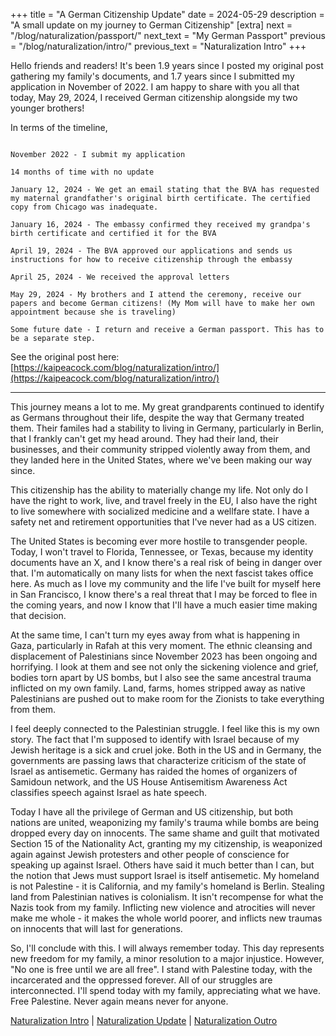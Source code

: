 +++
title = "A German Citizenship Update"
date = 2024-05-29
description = "A small update on my journey to German Citizenship"
[extra]
next = "/blog/naturalization/passport/"
next_text = "My German Passport"
previous = "/blog/naturalization/intro/"
previous_text = "Naturalization Intro"
+++

Hello friends and readers! It's been 1.9 years since I posted my original post gathering my family's documents, and 1.7 years since I submitted my application in November of 2022. I am happy to share with you all that today, May 29, 2024, I received German citizenship alongside my two younger brothers!

In terms of the timeline,

```

November 2022 - I submit my application

14 months of time with no update

January 12, 2024 - We get an email stating that the BVA has requested my maternal grandfather's original birth certificate. The certified copy from Chicago was inadequate.

January 16, 2024 - The embassy confirmed they received my grandpa's birth certificate and certified it for the BVA

April 19, 2024 - The BVA approved our applications and sends us instructions for how to receive citizenship through the embassy

April 25, 2024 - We received the approval letters

May 29, 2024 - My brothers and I attend the ceremony, receive our papers and become German citizens! (My Mom will have to make her own appointment because she is traveling)

Some future date - I return and receive a German passport. This has to be a separate step.
```

See the original post here: [https://kaipeacock.com/blog/naturalization/intro/](https://kaipeacock.com/blog/naturalization/intro/)

---

This journey means a lot to me. My great grandparents continued to identify as Germans throughout their life, despite the way that Germany treated them. Their familes had a stability to living in Germany, particularly in Berlin, that I frankly can't get my head around. They had their land, their businesses, and their community stripped violently away from them, and they landed here in the United States, where we've been making our way since.

This citizenship has the ability to materially change my life. Not only do I have the right to work, live, and travel freely in the EU, I also have the right to live somewhere with socialized medicine and a wellfare state. I have a safety net and retirement opportunities that I've never had as a US citizen.

The United States is becoming ever more hostile to transgender people. Today, I won't travel to Florida, Tennessee, or Texas, because my identity documents have an X, and I know there's a real risk of being in danger over that. I'm automatically on many lists for when the next fascist takes office here. As much as I love my community and the life I've built for myself here in San Francisco, I know there's a real threat that I may be forced to flee in the coming years, and now I know that I'll have a much easier time making that decision.

At the same time, I can't turn my eyes away from what is happening in Gaza, particularly in Rafah at this very moment. The ethnic cleansing and displacement of Palestinians since November 2023 has been ongoing and horrifying. I look at them and see not only the sickening violence and grief, bodies torn apart by US bombs, but I also see the same ancestral trauma inflicted on my own family. Land, farms, homes stripped away as native Palestinians are pushed out to make room for the Zionists to take everything from them.

I feel deeply connected to the Palestinian struggle. I feel like this is my own story. The fact that I'm supposed to identify with Israel because of my Jewish heritage is a sick and cruel joke. Both in the US and in Germany, the governments are passing laws that characterize criticism of the state of Israel as antisemetic. Germany has raided the homes of organizers of Samidoun network, and the US House Antisemitism Awareness Act classifies speech against Israel as hate speech.

Today I have all the privilege of German and US citizenship, but both nations are united, weaponizing my family's trauma while bombs are being dropped every day on innocents. The same shame and guilt that motivated Section 15 of the Nationality Act, granting my my citizenship, is weaponized again against Jewish protesters and other people of conscience for speaking up against Israel. Others have said it much better than I can, but the notion that Jews must support Israel is itself antisemetic. My homeland is not Palestine - it is California, and my family's homeland is Berlin. Stealing land from Palestinian natives is colonialism. It isn't recompense for what the Nazis took from my family. Inflicting new violence and atrocities will never make me whole - it makes the whole world poorer, and inflicts new traumas on innocents that will last for generations.

So, I'll conclude with this. I will always remember today. This day represents new freedom for my family, a minor resolution to a major injustice. However, "No one is free until we are all free". I stand with Palestine today, with the incarcerated and the oppressed forever. All of our struggles are interconnected. I'll spend today with my family, appreciating what we have. Free Palestine. Never again means never for anyone.

[Naturalization Intro](/blog/naturalization/intro/) | [Naturalization Update](/blog/naturalization/update/) | [Naturalization Outro](/blog/naturalization/outro/)
